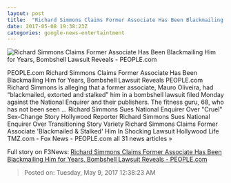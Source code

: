 ```yaml
---
layout: post
title:  "Richard Simmons Claims Former Associate Has Been Blackmailing Him for Years, Bombshell Lawsuit Reveals - PEOPLE.com"
date: 2017-05-08 19:38:23Z
categories: google-news-entertaintment
---
```


![Richard Simmons Claims Former Associate Has Been Blackmailing Him for Years, Bombshell Lawsuit Reveals - PEOPLE.com](http://i1.wp.com/peopledotcom.files.wordpress.com/2017/03/richard-simmons-31.jpg?crop=178px%2C26px%2C1660px%2C1245px&resize=1200%2C630&ssl=1)

PEOPLE.com Richard Simmons Claims Former Associate Has Been Blackmailing Him for Years, Bombshell Lawsuit Reveals PEOPLE.com Richard Simmons is alleging that a former associate, Mauro Oliveira, had “blackmailed, extorted and stalked” him in a bombshell lawsuit filed Monday against the National Enquirer and their publishers. The fitness guru, 68, who has not been seen ... Richard Simmons Sues National Enquirer Over "Cruel" Sex-Change Story Hollywood Reporter Richard Simmons Sues National Enquirer Over Transitioning Story Variety Richard Simmons Claims Former Associate 'Blackmailed & Stalked' Him In Shocking Lawsuit Hollywood Life TMZ.com - Fox News - PEOPLE.com all 31 news articles »


Full story on F3News: [Richard Simmons Claims Former Associate Has Been Blackmailing Him for Years, Bombshell Lawsuit Reveals - PEOPLE.com](http://www.f3nws.com/n/E2p2eH)

> Posted on: Tuesday, May 9, 2017 12:38:23 AM
